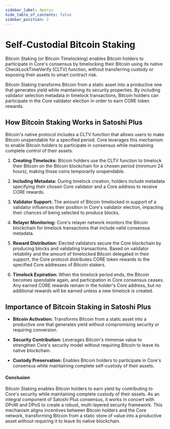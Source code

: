 ```yaml
---
sidebar_label: Aperçu
hide_table_of_contents: false
sidebar_position: 2
---
```


# Self-Custodial Bitcoin Staking

Bitcoin Staking (or Bitcoin Timelocking) enables Bitcoin holders to participate in Core's consensus by timelocking their Bitcoin using its native CheckLockTimeVerify (CLTV) function, without transferring custody or exposing their assets to smart contract risk.

Bitcoin Staking transforms Bitcoin from a static asset into a productive one that generates yield while maintaining its security properties. By including validator selection metadata in timelock transactions, Bitcoin holders can participate in the Core validator election in order to earn CORE token rewards.

## How Bitcoin Staking Works in Satoshi Plus

Bitcoin's native protocol includes a CLTV function that allows users to make Bitcoin unspendable for a specified period. Core leverages this mechanism to enable Bitcoin holders to participate in consensus while maintaining complete control of their assets.

1. **Creating Timelocks:** Bitcoin holders use the CLTV function to timelock their Bitcoin on the Bitcoin blockchain for a chosen period (minimum 24 hours), making those coins temporarily unspendable.

2. **Including Metadata:** During timelock creation, holders include metadata specifying their chosen Core validator and a Core address to receive CORE rewards.

3. **Validator Support:** The amount of Bitcoin timelocked in support of a validator influences their position in Core's validator election, impacting their chances of being selected to produce blocks.

4. **Relayer Monitoring:** Core's relayer network monitors the Bitcoin blockchain for timelock transactions that include valid consensus metadata.

5. **Reward Distribution:** Elected validators secure the Core blockchain by producing blocks and validating transactions. Based on validator reliability and the amount of timelocked Bitcoin delegated in their support, the Core protocol distributes CORE token rewards to the specified Core addresses of Bitcoin stakers.

6. **Timelock Expiration:** When the timelock period ends, the Bitcoin becomes spendable again, and participation in Core consensus ceases. Any earned CORE rewards remain in the holder's Core address, but no additional rewards will be earned unless a new timelock is created.

## Importance of Bitcoin Staking in Satoshi Plus

- **Bitcoin Activation:** Transforms Bitcoin from a static asset into a productive one that generates yield without compromising security or requiring conversion.

- **Security Contribution:** Leverages Bitcoin's immense value to strengthen Core's security model without requiring Bitcoin to leave its native blockchain.

- **Custody Preservation:** Enables Bitcoin holders to participate in Core's consensus while maintaining complete self-custody of their assets.

#### **Conclusion**

Bitcoin Staking enables Bitcoin holders to earn yield by contributing to Core's security while maintaining complete custody of their assets. As an integral component of Satoshi Plus consensus, it works in concert with DPoW and DPoS to create a robust, multi-layered security framework. This mechanism aligns incentives between Bitcoin holders and the Core network, transforming Bitcoin from a static store of value into a productive asset without requiring it to leave its native blockchain.